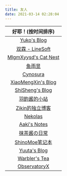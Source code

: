```yaml
---
title: 友人
date: 2021-03-14 02:28:04
---
```


|                好耶！(按时间排序)                |
| :----------------------------------------------: |
|       [Yuko's Blog](https://blog.779.moe)        |
|   [双霖 - LineSoft](https://www.linesoft.top)    |
|   [MlgmXyysd's Cat Nest](https://www.neko.ink)   |
|            [鱼雨昱](https://yuu.ink)             |
|         [Cynosura](https://cynosura.one)         |
| [XiaoMengXin's Blog](https://blog.salt-fish.moe) |
|   [ShiSheng's Blog](https://blog.shisheng.icu)   |
|        [羽韵酱的小站](https://lelinus.cn)        |
|       [Zikin的独立博客](https://zikin.org)       |
|       [Nekolas](https://blog.nekolas.cafe)       |
|   [Aaki's Notes](https://mikan.bangdream.moe)    |
|         [抹茶酱の日常](https://matce.cn)         |
|      [ShinoMoe笔记本](https://shinomoe.xyz)      |
|      [Yuuta's Blog](https://blog.yuuta.moe)      |
|        [Warbler's Tea](https://uguisu.ch)        |
|  [ObservatoryX](https://observatoryx.github.io)  |

